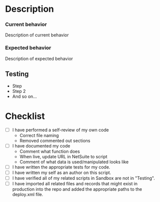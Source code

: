 # Description
### Current behavior
Description of current behavior

### Expected behavior
Description of expected behavior

## Testing
- Step
- Step 2
- And so on...

# Checklist
- [ ] I have performed a self-review of my own code
    - Correct file naming
    - Removed commented out sections
- [ ] I have documented my code
    - Comment what function does
    - When live, update URL in NetSuite to script
    - Comment of what data is used/manipulated looks like
- [ ] I have written the appropriate tests for my code.
- [ ] I have written my self as an author on this script.
- [ ] I have verified all of my related scripts in Sandbox are not in "Testing".
- [ ] I have imported all related files and records that might exist in production into the repo and added the appropriate paths to the deploy.xml file.
